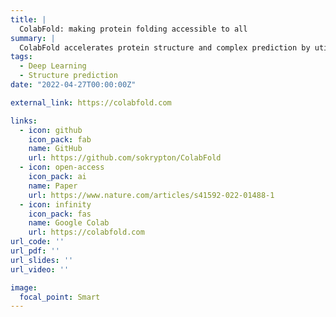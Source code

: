 ```yaml
---
title: |
  ColabFold: making protein folding accessible to all
summary: |
  ColabFold accelerates protein structure and complex prediction by utilizing the fast homology search of MMseqs2 and the advanced folding model of AlphaFold2.
tags:
  - Deep Learning
  - Structure prediction
date: "2022-04-27T00:00:00Z"

external_link: https://colabfold.com

links:
  - icon: github
    icon_pack: fab
    name: GitHub
    url: https://github.com/sokrypton/ColabFold
  - icon: open-access
    icon_pack: ai
    name: Paper
    url: https://www.nature.com/articles/s41592-022-01488-1
  - icon: infinity
    icon_pack: fas
    name: Google Colab
    url: https://colabfold.com
url_code: ''
url_pdf: ''
url_slides: ''
url_video: ''

image:
  focal_point: Smart
---
```

